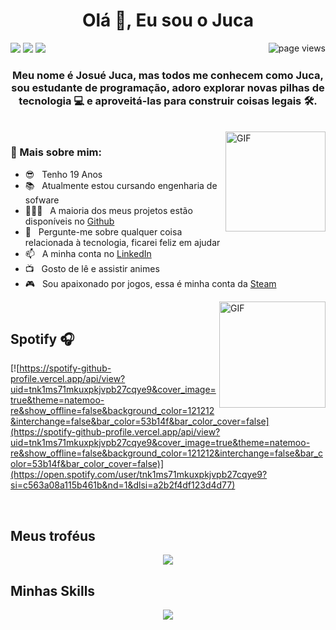 <h1 align="center">Olá 👋, Eu sou o Juca</h1>
<a  href="https://github.com/josuejuca/"><img align="right" src="https://komarev.com/ghpvc/?username=josuejuca" alt="page views" /></a>
<a href="https://instagram.com/ojosuejuca" target="_blank"><img src="https://img.shields.io/badge/-Instagram-%23E4405F?style=for-the-badge&logo=instagram&logoColor=white" target="_blank"></a>
<a href="https://www.discordapp.com/users/732714469439832225" target="_blank"><img src="https://img.shields.io/badge/Discord-7289DA?style=for-the-badge&logo=discord&logoColor=white" target="_blank"></a> 
<a href = "mailto:josuejuca19@gmail.com"><img src="https://img.shields.io/badge/-Gmail-%23333?style=for-the-badge&logo=gmail&logoColor=white" target="_blank"></a>

<h3 align="center">Meu nome é Josué Juca, mas todos me conhecem como Juca, sou estudante de programação, adoro explorar novas pilhas de tecnologia 💻 e aproveitá-las para construir coisas legais 🛠️.</h3>
</br>
<img align="right" alt="GIF" height="160px" src="https://media.giphy.com/media/du3J3cXyzhj75IOgvA/giphy.gif" />

### 🧐 Mais sobre mim:

- 😎 &nbsp; Tenho 19 Anos
- 📚 &nbsp; Atualmente estou cursando engenharia de sofware
- 👨🏻‍💻 &nbsp; A maioria dos meus projetos estão disponíveis no [Github](https://github.com/josuejuca?tab=repositories)
- 💬 &nbsp; Pergunte-me sobre qualquer coisa relacionada à tecnologia, ficarei feliz em ajudar
- 📫 &nbsp; A minha conta no [LinkedIn](https://www.linkedin.com/in/josuejuca/)
- 📺 &nbsp; Gosto de lê e assistir animes 
- 🎮 &nbsp; Sou apaixonado por jogos, essa é minha conta da [Steam](https://steamcommunity.com/id/josuejuca)

<img align="right" alt="GIF" height="170px" src="https://media.giphy.com/media/J5B1Y8QZnzXXbLQIBu/giphy.gif" />

</br>

## Spotify 🎧
[![https://spotify-github-profile.vercel.app/api/view?uid=tnk1ms71mkuxpkjvpb27cqye9&cover_image=true&theme=natemoo-re&show_offline=false&background_color=121212&interchange=false&bar_color=53b14f&bar_color_cover=false](https://spotify-github-profile.vercel.app/api/view?uid=tnk1ms71mkuxpkjvpb27cqye9&cover_image=true&theme=natemoo-re&show_offline=false&background_color=121212&interchange=false&bar_color=53b14f&bar_color_cover=false)](https://open.spotify.com/user/tnk1ms71mkuxpkjvpb27cqye9?si=c563a08a115b461b&nd=1&dlsi=a2b2f4df123d4d77)

</br>

## Meus troféus

<p align=center>
<img src="https://github-profile-trophy.vercel.app/?username=josuejuca&theme=juicyfresh&no-frame=true&row=1&&margin-w=20&no-bg=true"/>
</p>


## Minhas Skills

<p align="center">
    <a href="https://josuejuca.com">
        <img
            src="https://skillicons.dev/icons?i=git,html,css,sass,js,react,ts,python,fastapi,flask,php,mysql,vercel,netlify,vscode" />
    </a>
</p>
<br/>
